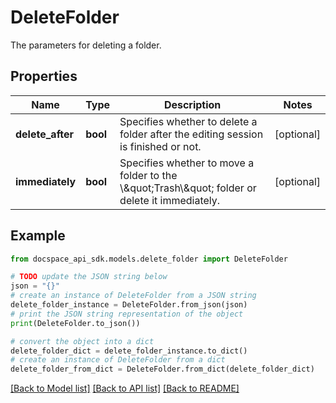 # DeleteFolder
The parameters for deleting a folder.

## Properties

Name | Type | Description | Notes
------------ | ------------- | ------------- | -------------
**delete_after** | **bool** | Specifies whether to delete a folder after the editing session is finished or not. | [optional] 
**immediately** | **bool** | Specifies whether to move a folder to the \\\&quot;Trash\\\&quot; folder or delete it immediately. | [optional] 

## Example

```python
from docspace_api_sdk.models.delete_folder import DeleteFolder

# TODO update the JSON string below
json = "{}"
# create an instance of DeleteFolder from a JSON string
delete_folder_instance = DeleteFolder.from_json(json)
# print the JSON string representation of the object
print(DeleteFolder.to_json())

# convert the object into a dict
delete_folder_dict = delete_folder_instance.to_dict()
# create an instance of DeleteFolder from a dict
delete_folder_from_dict = DeleteFolder.from_dict(delete_folder_dict)
```
[[Back to Model list]](../README.md#documentation-for-models) [[Back to API list]](../README.md#documentation-for-api-endpoints) [[Back to README]](../README.md)


